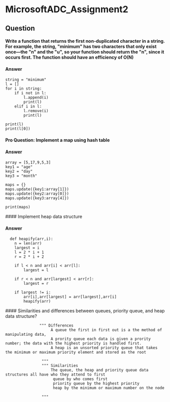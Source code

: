 # MicrosoftADC_Assignment2

## Question
#### Write a function that returns the first non-duplicated character in a string. For example, the string, "minimum" has two characters that only exist once—the "n" and the "u", so your function should return the "n", since it occurs first. The function should have an efficiency of O(N)
#### Answer

    string = "minimum"
    l = []
    for i in string:
        if i not in l:
            l.append(i)
            print(l)
        elif i in l:
            l.remove(i)
            print(l)

    print(l)      
    print(l[0])

#### Pro Question: Implement a map using hash table
#### Answer
    array = [5,17,9,5,3]
    key1 = "age"
    key2 = "day"
    key3 = "month"

    maps = {}
    maps.update({key1:array[1]})
    maps.update({key2:array[0]})
    maps.update({key3:array[4]})

    print(maps)

#### Implement heap data structure 
#### Answer
      def heapify(arr,i):
        n = len(arr)
        largest = i
        l = 2 * i + 1
        r = 2 * i + 2 

        if l < n and arr[i] < arr[l]:
            largest = l

        if r < n and arr[largest] < arr[r]:
            largest = r

        if largest != i:
            arr[i],arr[largest] = arr[largest],arr[i]
            heapify(arr)
 #### Similarities and differences between queues, priority queue, and heap data structure? 
 
                   """ Differences
                        A queue the first in first out is a the method of manipulating data,
                        A prority queue each data is given a prority number; the data with the highest priority is handled first. 
                        A heap is an unsorted priority queue that takes the minimum or maximum priority element and stored as the root

                    """
                    """ Similarities
                        The queue, the heap and priority queue data structures all have who they attend to first
                         queue by who comes first
                         priority queue by the highest priority
                         heap by the minimum or maximum number on the node

                    """


